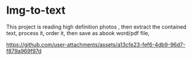 # Img-to-text

This project is reading high definition photos , then extract the contained text, process it, order it, then save as abook word/pdf file,


https://github.com/user-attachments/assets/a13cfe23-fef6-4db9-96d7-f879a969f97d

